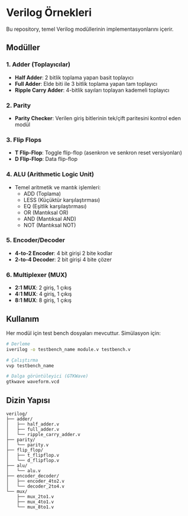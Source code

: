# Verilog Örnekleri

Bu repository, temel Verilog modüllerinin implementasyonlarını içerir.

## Modüller

### 1. Adder (Toplayıcılar)
- **Half Adder**: 2 bitlik toplama yapan basit toplayıcı
- **Full Adder**: Elde biti ile 3 bitlik toplama yapan tam toplayıcı
- **Ripple Carry Adder**: 4-bitlik sayıları toplayan kademeli toplayıcı

### 2. Parity
- **Parity Checker**: Verilen giriş bitlerinin tek/çift paritesini kontrol eden modül

### 3. Flip Flops
- **T Flip-Flop**: Toggle flip-flop (asenkron ve senkron reset versiyonları)
- **D Flip-Flop**: Data flip-flop

### 4. ALU (Arithmetic Logic Unit)
- Temel aritmetik ve mantık işlemleri:
  - ADD (Toplama)
  - LESS (Küçüktür karşılaştırması)
  - EQ (Eşitlik karşılaştırması)
  - OR (Mantıksal OR)
  - AND (Mantıksal AND)
  - NOT (Mantıksal NOT)

### 5. Encoder/Decoder
- **4-to-2 Encoder**: 4 bit girişi 2 bite kodlar
- **2-to-4 Decoder**: 2 bit girişi 4 bite çözer

### 6. Multiplexer (MUX)
- **2:1 MUX**: 2 giriş, 1 çıkış
- **4:1 MUX**: 4 giriş, 1 çıkış
- **8:1 MUX**: 8 giriş, 1 çıkış

## Kullanım

Her modül için test bench dosyaları mevcuttur. Simülasyon için:

```bash
# Derleme
iverilog -o testbench_name module.v testbench.v

# Çalıştırma
vvp testbench_name

# Dalga görüntüleyici (GTKWave)
gtkwave waveform.vcd
```

## Dizin Yapısı
```
verilog/
├── adder/
│   ├── half_adder.v
│   ├── full_adder.v
│   └── ripple_carry_adder.v
├── parity/
│   └── parity.v
├── flip_flop/
│   ├── t_flipflop.v
│   └── d_flipflop.v
├── alu/
│   └── alu.v
├── encoder_decoder/
│   ├── encoder_4to2.v
│   └── decoder_2to4.v
└── mux/
    ├── mux_2to1.v
    ├── mux_4to1.v
    └── mux_8to1.v
```
